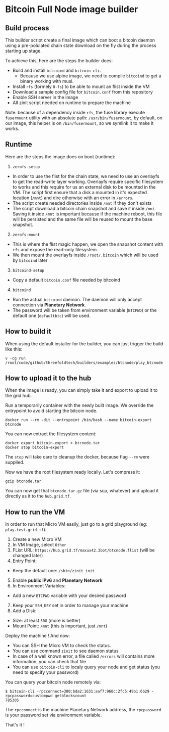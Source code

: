 # Bitcoin Full Node image builder

## Build process

This builder script create a final image which can boot a bitcoin daemon using a pre-polulated chain state
download on the fly during the process starting up stage.

To achieve this, here are the steps the builder does:
- Build and install `bitcoind` and `bitcoin-cli`.
  - Because we use alpine image, we need to compile `bitcoind` to get a binary working with musl.
- Install `rfs` (formely `0-fs`) to be able to mount an flist inside the VM
- Download a sample config file for `bitcoin.conf` from this repository
- Enable SSH server in the image
- All zinit script needed on runtime to prepare the machine

Note: because of a dependency inside `rfs`, the fuse library execute `fusermount` utility with an absolute
path: `/usr/bin/fusermount`, by default, on our image, this helper is on `/bin/fusermount`, so we symlink it to make it works.

## Runtime

Here are the steps the image does on boot (runtime):

1. `zerofs-setup`
  - In order to use the flist for the chain state, we need to use an overlayfs to get the read-write layer working.
    Overlayfs require specific filesystem to works and this require for us an external disk to be mounted in the VM. The script
   first ensure that a disk a mounted in it's expected location (`/mnt`) and dire otherwise with an error in `/errors`.
  - The script create needed directories inside `/mnt` if they don't exists
  - The script download a bitcoin chain snapshot and save it inside `/mnt`. Saving it inside `/mnt` is important because
    if the machine reboot, this file will be persisted and the same file will be reused to mount the base snapshot.
2. `zerofs-mount`
  - This is where the flist magic happen, we open the snapshot content with `rfs` and expose the read-only filesystem.
  - We then mount the overlayfs inside `/root/.bitcoin` which will be used by `bitcoind` later
3. `bitcoind-setup`
  - Copy a default `bitcoin.conf` file needed by bitcoind
4. `bitcoind`
  - Run the actual `bitcoind` daemon. The daemon will only accept connection via **Planetary Network**.
  - The password will be taken from environment variable (`BTCPWD`) or the default one (`defaultbtc`) will be used.

## How to build it

When using the default installer for the builder, you can just trigger the build like this:
```
v -cg run /root/code/github/threefoldtech/builders/examples/btcnode/play_btcnode.v
```

## How to upload it to the hub

When the image is ready, you can simply take it and export to upload it to the grid hub.

Run a temporarily container with the newly built image. We override the entrypoint to avoid starting the bitcoin node.
```
docker run --rm -dit --entrypoint /bin/bash --name bitcoin-export btcnode
```

You can now extract the filesystem content:
```
docker export bitcoin-export > btcnode.tar
docker stop bitcoin-export
```

The `stop` will take care to cleanup the docker, because flag `--rm` were supplied.

Now we have the root filesystem ready locally. Let's compress it:
```
gzip btcnode.tar
```

You can now get that `btcnode.tar.gz` file (via scp, whatever) and upload it directly as it to the `hub.grid.tf`.

## How to run the VM

In order to run that Micro VM easily, just go to a grid playground (eg: `play.test.grid.tf`).

1. Create a new Micro VM
2. In VM Image, select `Other`
3. FList URL: `https://hub.grid.tf/maxux42.3bot/btcnode.flist` (will be changed later)
4. Entry Point:
  - Keep the default one: `/sbin/zinit init`
5. Enable **public IPv6** and **Planetary Network**
6. In Environment Variables:
  - Add a new `BTCPWD` variable with your desired password
7. Keep your `SSH_KEY` set in order to manage your machine
8. Add a Disk:
  - Size: at least `50G` (more is better)
  - Mount Point: `/mnt` (this is important, just `/mnt`)

Deploy the machine ! And now:
- You can SSH the Micro VM to check the status.
- You can use command `zinit` to see daemon status
- In case of a well known error, a file called `/errors` will contains more information, you can check that file
- You can use `bitcoin-cli` to localy query your node and get status (you need to specify your password)

You can query your bitcoin node remotely via:
```
$ bitcoin-cli -rpcconnect=300:bda2:1631:aaf7:960c:2fc5:49b1:6b29 -rpcpassword=custompwd getblockscount
785305
```

The `rpcconnect` is the machine Planetary Network address, the `rpcpassword` is your password set via environment variable.

That's it !
